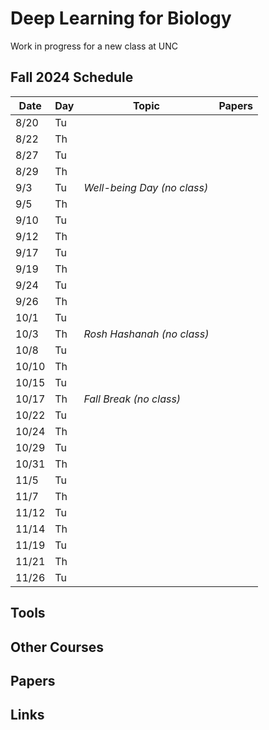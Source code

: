 # Deep Learning for Biology
Work in progress for a new class at UNC

## Fall 2024 Schedule

| Date  | Day |       Topic                                                                                       | Papers              | 
|-------|-----|----------------------------------------------------------------------------------------------------|---------------------|
| 8/20  |Tu| |  | 
| 8/22  |Th|      |  |  | 
| 8/27  |Tu|        |  |  | 
| 8/29  |Th|       |  |  | 
| 9/3   |Tu| *Well-being Day (no class)* | | 
| 9/5   |Th|  |  | 
| 9/10  |Tu|  |  | 
| 9/12  |Th|  |  | 
| 9/17  |Tu|  |  | 
| 9/19  |Th|  |  | 
| 9/24  |Tu|  |  | 
| 9/26  |Th|  |  | 
| 10/1  |Tu|  |  | 
| 10/3  |Th|  *Rosh Hashanah (no class)* |  | 
| 10/8  |Tu|  |  | 
| 10/10 |Th|  |  | 
| 10/15 |Tu|  |  | 
| 10/17 |Th| *Fall Break (no class)* |  | 
| 10/22 |Tu|  |  | 
| 10/24 |Th|  |  | 
| 10/29 |Tu|  |  | 
| 10/31 |Th|  |  | 
| 11/5  |Tu|  |  | 
| 11/7  |Th|  |  | 
| 11/12 |Tu|  |  | 
| 11/14 |Th|  |  | 
| 11/19 |Tu|  |  | 
| 11/21 |Th|  |  | 
| 11/26 |Tu|  |  | 


## Tools

## Other Courses

## Papers

## Links

